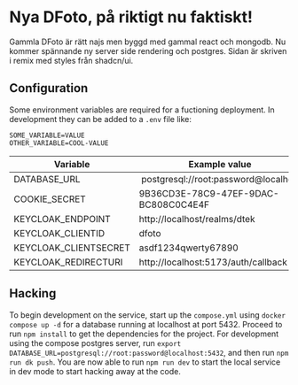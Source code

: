 # Nya DFoto, på riktigt nu faktiskt!

Gammla DFoto är rätt najs men byggd med gammal react och mongodb. Nu kommer spännande ny server side rendering och postgres. Sidan är skriven i remix med styles från shadcn/ui.

## Configuration

Some environment variables are required for a fuctioning deployment. In development they can be added to a `.env` file like:

```dotenv
SOME_VARIABLE=VALUE
OTHER_VARIABLE=COOL-VALUE
```

| Variable              | Example value                         |
| --------------------- | ------------------------------------- |
| DATABASE_URL          |  postgresql://root:password@localhost |
| COOKIE_SECRET         | 9B36CD3E-78C9-47EF-9DAC-BC808C0C4E4F  |
| KEYCLOAK_ENDPOINT     | http://localhost/realms/dtek          |
| KEYCLOAK_CLIENTID     | dfoto                                 |
| KEYCLOAK_CLIENTSECRET | asdf1234qwerty67890                   |
| KEYCLOAK_REDIRECTURI  | http://localhost:5173/auth/callback   |

## Hacking

To begin development on the service, start up the `compose.yml` using `docker compose up -d` for a database running at localhost at port 5432.
Proceed to run `npm install` to get the dependencies for the project.
For development using the compose postgres server, run `export DATABASE_URL=postgresql://root:password@localhost:5432`, and then run `npm run dk push`.
You are now able to run `npm run dev` to start the local service in dev mode to start hacking away at the code.
